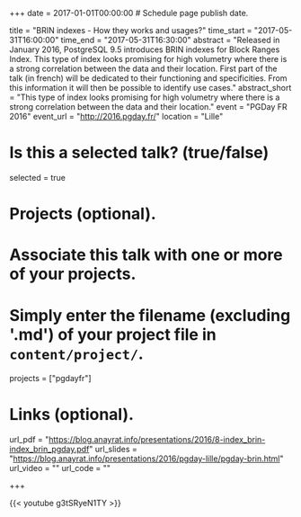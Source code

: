 +++
date = 2017-01-01T00:00:00  # Schedule page publish date.

title = "BRIN indexes - How they works and usages?"
time_start = "2017-05-31T16:00:00"
time_end = "2017-05-31T16:30:00"
abstract = "Released in January 2016, PostgreSQL 9.5 introduces  BRIN indexes for Block Ranges Index. This type of index looks promising for high volumetry where there is a strong correlation between the data and their location. First part of the talk (in french) will be dedicated to their functioning and specificities. From this information it will then be possible to identify use cases."
abstract_short = "This type of index looks promising for high volumetry where there is a strong correlation between the data and their location."
event = "PGDay FR 2016"
event_url = "http://2016.pgday.fr/"
location = "Lille"

# Is this a selected talk? (true/false)
selected = true

# Projects (optional).
#   Associate this talk with one or more of your projects.
#   Simply enter the filename (excluding '.md') of your project file in `content/project/`.
projects = ["pgdayfr"]

# Links (optional).
url_pdf = "https://blog.anayrat.info/presentations/2016/8-index_brin-index_brin_pgday.pdf"
url_slides = "https://blog.anayrat.info/presentations/2016/pgday-lille/pgday-brin.html"
url_video = ""
url_code = ""


+++

{{< youtube g3tSRyeN1TY >}}
